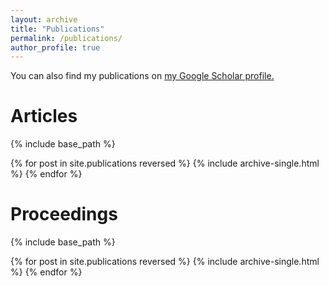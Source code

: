 ```yaml
---
layout: archive
title: "Publications"
permalink: /publications/
author_profile: true
---
```


You can also find my publications on <u><a href="https://scholar.google.com/citations?user=CvXfSOsAAAAJ&hl=en">my Google Scholar profile</a>.</u>

Articles
======
{% include base_path %}

{% for post in site.publications reversed %}
  {% include archive-single.html %}
{% endfor %}

Proceedings
======
{% include base_path %}

{% for post in site.publications reversed %}
  {% include archive-single.html %}
{% endfor %}

